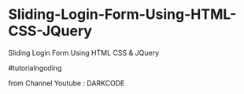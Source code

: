 # Sliding-Login-Form-Using-HTML-CSS-JQuery
Sliding Login Form Using HTML CSS &amp; JQuery

#tutorialngoding

from Channel Youtube : DARKCODE
